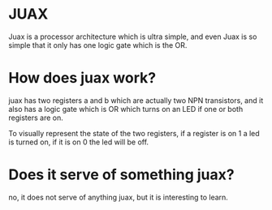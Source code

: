 # JUAX

Juax is a processor architecture which is ultra simple, and even Juax is so simple that it only has one logic gate which is the OR.

# How does juax work?

juax has two registers a and b which are actually two NPN transistors, and it also has a logic gate which is OR which turns on an LED if one or both registers are on.

To visually represent the state of the two registers, if a register is on 1 a led is turned on, if it is on 0 the led will be off.

# Does it serve of something juax?

no, it does not serve of anything juax, but it is interesting to learn.

